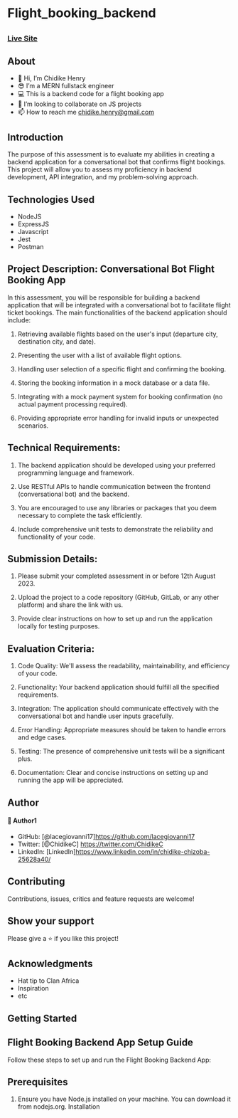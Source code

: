 # Flight_booking_backend
## 
### [Live Site]()


## About
* 👋 Hi, I’m Chidike Henry 
* 😎 I’m a MERN fullstack engineer
* 💻 This is a backend code for a flight booking app
* 💞️ I’m looking to collaborate on JS projects 
* 📫 How to reach me chidike.henry@gmail.com


## Introduction
The purpose of this assessment is to evaluate my abilities in creating a backend application for a conversational bot that confirms flight bookings.
This project will allow you to assess my proficiency in backend development, API integration, and my problem-solving approach.

## Technologies Used
* NodeJS
* ExpressJS
* Javascript
* Jest
* Postman

## Project Description: Conversational Bot Flight Booking App

In this assessment, you will be responsible for building a backend application that will be integrated with a conversational bot to facilitate flight ticket bookings. The main functionalities of the backend application should include:

 

1. Retrieving available flights based on the user's input (departure city, destination city, and date).

2. Presenting the user with a list of available flight options.

3. Handling user selection of a specific flight and confirming the booking.

4. Storing the booking information in a mock database or a data file.

5. Integrating with a mock payment system for booking confirmation (no actual payment processing required).

6. Providing appropriate error handling for invalid inputs or unexpected scenarios.

 

## Technical Requirements:

1. The backend application should be developed using your preferred programming language and framework.

2. Use RESTful APIs to handle communication between the frontend (conversational bot) and the backend.

3. You are encouraged to use any libraries or packages that you deem necessary to complete the task efficiently.

4. Include comprehensive unit tests to demonstrate the reliability and functionality of your code.

 

## Submission Details:

1. Please submit your completed assessment in or before 12th August 2023.

2. Upload the project to a code repository (GitHub, GitLab, or any other platform) and share the link with us.

3. Provide clear instructions on how to set up and run the application locally for testing purposes.

 

## Evaluation Criteria:

1. Code Quality: We'll assess the readability, maintainability, and efficiency of your code.

2. Functionality: Your backend application should fulfill all the specified requirements.

3. Integration: The application should communicate effectively with the conversational bot and handle user inputs gracefully.

4. Error Handling: Appropriate measures should be taken to handle errors and edge cases.

5. Testing: The presence of comprehensive unit tests will be a significant plus.

6. Documentation: Clear and concise instructions on setting up and running the app will be appreciated.

## Author

#### 👤 Author1
- GitHub: [@lacegiovanni17]https://github.com/lacegiovanni17
- Twitter: [@ChidikeC] https://twitter.com/ChidikeC
- LinkedIn: [LinkedIn]https://www.linkedin.com/in/chidike-chizoba-25628a40/

## Contributing 
Contributions, issues, critics and feature requests are welcome!

## Show your support
Please give a ⭐️ if you like this project! 

## Acknowledgments
- Hat tip to Clan Africa
- Inspiration
- etc



## Getting Started
## Flight Booking Backend App Setup Guide
Follow these steps to set up and run the Flight Booking Backend App:

## Prerequisites
1. Ensure you have Node.js installed on your machine. You can download it from nodejs.org.
Installation

